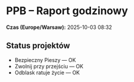 # PPB – Raport godzinowy
**Czas (Europe/Warsaw):** 2025-10-03 08:32

## Status projektów
- Bezpieczny Pieszy — OK
- Zwolnij przy przejściu — OK
- Odblask ratuje życie — OK

